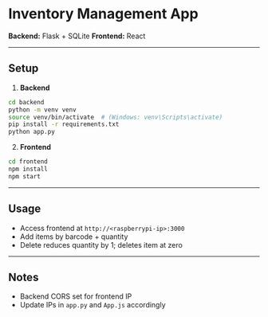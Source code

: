 # Inventory Management App

**Backend:** Flask + SQLite
**Frontend:** React

---

## Setup

1. **Backend**

```bash
cd backend
python -m venv venv
source venv/bin/activate  # (Windows: venv\Scripts\activate)
pip install -r requirements.txt
python app.py
```

2. **Frontend**

```bash
cd frontend
npm install
npm start
```

---

## Usage

* Access frontend at `http://<raspberrypi-ip>:3000`
* Add items by barcode + quantity
* Delete reduces quantity by 1; deletes item at zero

---

## Notes

* Backend CORS set for frontend IP
* Update IPs in `app.py` and `App.js` accordingly
